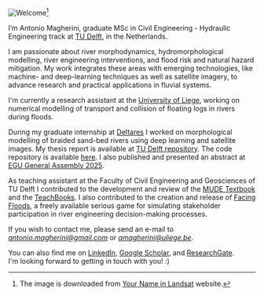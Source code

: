 ![Welcome](https://github.com/user-attachments/assets/e53a9f0a-3144-4e2d-a3c2-466f0cfa2614)[^1]

I’m Antonio Magherini, graduate MSc in Civil Engineering - Hydraulic Engineering track at [TU Delft](https://www.tudelft.nl/en/), in the Netherlands.

I am passionate about river morphodynamics, hydromorphological modelling, river engineering interventions, and flood risk and natural hazard mitigation. My work integrates these areas with emerging technologies, like machine- and deep-learning techniques as well as satellite imagery, to advance research and practical applications in fluvial systems.

I'm currently a research assistant at the [University of Liege](https://www.uliege.be/cms/c_8699436/en/uliege), working on numerical modelling of transport and collision of floating logs in rivers during floods. 

During my graduate internship at [Deltares](https://www.deltares.nl/) I worked on morphological modelling of braided sand-bed rivers using deep learning and satellite images. My thesis report is available at [TU Delft repository](https://repository.tudelft.nl/record/uuid:38ea0798-dd3d-4be2-b937-b80621957348). The code repository is available [here](https://github.com/antoniomagherini/jamunet-morpho-braided). I also published and presented an abstract at [EGU General Assembly 2025](https://meetingorganizer.copernicus.org/EGU25/EGU25-650.html).

As teaching assistant at the Faculty of Civil Engineering and Geosciences of TU Delft I contributed to the development and review of the [MUDE Textbook](https://mude.citg.tudelft.nl/book/2024/intro.html) and the [TeachBooks](https://teachbooks.io/about/). I also contributed to the creation and release of [Facing Floods](https://edusources.nl/materials/5ba408f1-5384-4569-b7f7-67319363a30e/facing-floods-a-stakeholder-river-management-game), a freely available serious game for simulating stakeholder participation in river engineering decision-making processes.

If you wish to contact me, please send an e-mail to *antonio.magherini@gmail.com* or *amagherini@uliege.be*.

You can also find me on [LinkedIn](https://www.linkedin.com/in/antonio-magherini-4349b2229/), [Google Scholar](https://scholar.google.com/citations?user=hzIsSuwAAAAJ&hl=it), and [ResearchGate](https://www.researchgate.net/profile/Antonio-Magherini).
\
I'm looking forward to getting in touch with you! :) 

[^1]: The image is downloaded from [Your Name in Landsat](https://landsat.gsfc.nasa.gov/apps/YourNameInLandsat-main/) website.
